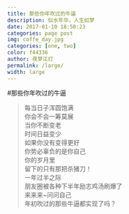 ```yaml
---  
title: 那些你年吹过的牛逼  
description: 似水年华，人生如梦  
date: 2017-01-10 18:50:23  
categories: page post  
img: coffe_day.jpg  
categories: [one, two]  
color: f44336  
author: 夜梦江灯  
permalink: /large/  
width: large  
---  
```


#那些你年吹过的牛逼  
>每当日子浑圆饱满  
你会不会一筹莫展  
当你不断变老  
时间日益变少  
如果你没有变得更好  
你势必辜负的是你自己  
你的岁月里  
留下的只有那把杀猪刀！  
一年过半之际  
朋友圈被各种下半年励志鸡汤刷爆了  
来来来~问问自己  
>年初吹过的那些牛逼都实现了吗？


<style>
.page-container {max-width: 600px}
</style>
